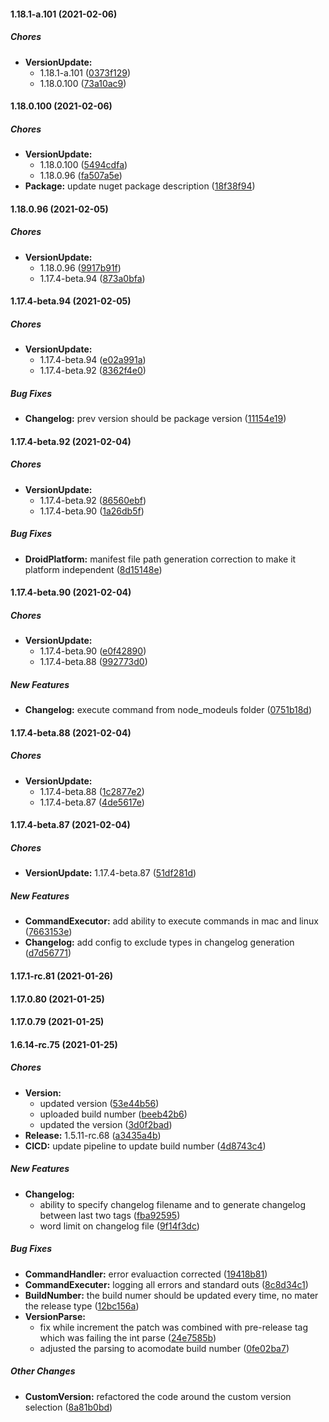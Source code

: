 #### 1.18.1-a.101 (2021-02-06)

##### Chores

* **VersionUpdate:**
  *  1.18.1-a.101 ([0373f129](https://github.com/shrknt35/release/commit/0373f129c8d9d925a5e490e43eaf3cdda962260c))
  *  1.18.0.100 ([73a10ac9](https://github.com/shrknt35/release/commit/73a10ac9ebffef0a84923c6c32ba5b9a78101b3f))

#### 1.18.0.100 (2021-02-06)

##### Chores

* **VersionUpdate:**
  *  1.18.0.100 ([5494cdfa](https://github.com/shrknt35/release/commit/5494cdfad4038a809f4ada3250f422c864a55177))
  *  1.18.0.96 ([fa507a5e](https://github.com/shrknt35/release/commit/fa507a5ea01eb251e38e6b19bd50705f41b2ae37))
* **Package:**  update nuget package description ([18f38f94](https://github.com/shrknt35/release/commit/18f38f9489bf6744683c2c996c781a3cb7bd5b36))

#### 1.18.0.96 (2021-02-05)

##### Chores

* **VersionUpdate:**
  *  1.18.0.96 ([9917b91f](https://github.com/shrknt35/release/commit/9917b91f30081af487de4d567d53a3f9f2c7f58e))
  *  1.17.4-beta.94 ([873a0bfa](https://github.com/shrknt35/release/commit/873a0bfa7e297dbe5d03f1c2b4ec950224e5c89a))

#### 1.17.4-beta.94 (2021-02-05)

##### Chores

* **VersionUpdate:**
  *  1.17.4-beta.94 ([e02a991a](https://github.com/shrknt35/release/commit/e02a991a38ef63c6de93ed38f30488e55577460f))
  *  1.17.4-beta.92 ([8362f4e0](https://github.com/shrknt35/release/commit/8362f4e0a25a47738eb9178a9877efb5d7a7e53d))

##### Bug Fixes

* **Changelog:**  prev version should be package version ([11154e19](https://github.com/shrknt35/release/commit/11154e1932b1cb8fc2ab86019f30bcc527d077e7))

#### 1.17.4-beta.92 (2021-02-04)

##### Chores

* **VersionUpdate:**
  *  1.17.4-beta.92 ([86560ebf](https://github.com/shrknt35/release/commit/86560ebfc10eed998d86f408424e1025e60e8159))
  *  1.17.4-beta.90 ([1a26db5f](https://github.com/shrknt35/release/commit/1a26db5f808a13b7a4470f2d0f95ad2ab2f45b4b))

##### Bug Fixes

* **DroidPlatform:**  manifest file path generation correction to make it platform independent ([8d15148e](https://github.com/shrknt35/release/commit/8d15148e2defe160456ca0200a21effa6d8cca8c))

#### 1.17.4-beta.90 (2021-02-04)

##### Chores

* **VersionUpdate:**
  *  1.17.4-beta.90 ([e0f42890](https://github.com/shrknt35/release/commit/e0f42890ef597c801f328a7d2c6b47dd67754a65))
  *  1.17.4-beta.88 ([992773d0](https://github.com/shrknt35/release/commit/992773d0f499a0d92801c75f39298c0e6dc33fcb))

##### New Features

* **Changelog:**  execute command from node_modeuls folder ([0751b18d](https://github.com/shrknt35/release/commit/0751b18d0474353f8427ff4a7f12b97d6dd35512))

#### 1.17.4-beta.88 (2021-02-04)

##### Chores

* **VersionUpdate:**
  *  1.17.4-beta.88 ([1c2877e2](https://github.com/shrknt35/release/commit/1c2877e21245ef0d3d5cebc3b0a21092e2e4970f))
  *  1.17.4-beta.87 ([4de5617e](https://github.com/shrknt35/release/commit/4de5617e1c0810a207d6cab01118eb4ff898dfee))

#### 1.17.4-beta.87 (2021-02-04)

##### Chores

* **VersionUpdate:**  1.17.4-beta.87 ([51df281d](https://github.com/shrknt35/release/commit/51df281da47cff77dc5ce1633392ecdd1221ca9e))

##### New Features

* **CommandExecutor:**  add ability to execute commands in mac and linux ([7663153e](https://github.com/shrknt35/release/commit/7663153e4ecdcbed36d99dc9964f72e810afc6d4))
* **Changelog:**  add config to exclude types in changelog generation ([d7d56771](https://github.com/shrknt35/release/commit/d7d56771092a6b7fabb1342b9cc4ed637e7ec58d))

#### 1.17.1-rc.81 (2021-01-26)

#### 1.17.0.80 (2021-01-25)

#### 1.17.0.79 (2021-01-25)

#### 1.6.14-rc.75 (2021-01-25)

##### Chores

* **Version:**
  *  updated version ([53e44b56](https://github.com/shrknt35/release/commit/53e44b569cad415b4af21470865395ccd2b40438))
  *  uploaded build number ([beeb42b6](https://github.com/shrknt35/release/commit/beeb42b6628349fe5870c7cac9d4bd8dc3ec0486))
  *  updated the version ([3d0f2bad](https://github.com/shrknt35/release/commit/3d0f2bad2e9983c58cc0a33364fcaab32b330d42))
* **Release:**  1.5.11-rc.68 ([a3435a4b](https://github.com/shrknt35/release/commit/a3435a4b24ed57702506ff58f677b3cbd2a66903))
* **CICD:**  update pipeline to update build number ([4d8743c4](https://github.com/shrknt35/release/commit/4d8743c4c0c165a4678a08660356a87b30eae95c))

##### New Features

* **Changelog:**
  *  ability to specify changelog filename and to generate changelog between last two tags ([fba92595](https://github.com/shrknt35/release/commit/fba92595bb9ac14884670fabfdccec362ad93233))
  *  word limit on changelog file ([9f14f3dc](https://github.com/shrknt35/release/commit/9f14f3dc241515a960ea83ca94fcdbc2bdc7baaf))

##### Bug Fixes

* **CommandHandler:**  error evaluaction corrected ([19418b81](https://github.com/shrknt35/release/commit/19418b81d0becad05bc5c2688d0f78a6672d29ca))
* **CommandExecuter:**  logging all errors and standard outs ([8c8d34c1](https://github.com/shrknt35/release/commit/8c8d34c15eb00ead072db160b9b0976db3e98b1b))
* **BuildNumber:**  the build numer should be updated every time, no mater the release type ([12bc156a](https://github.com/shrknt35/release/commit/12bc156a41de98eb4de0ec7e78b3997877f8312f))
* **VersionParse:**
  *  fix while increment the patch was combined with pre-release tag which was failing the int parse ([24e7585b](https://github.com/shrknt35/release/commit/24e7585ba8afb526ebc5c3f131b444c06e6528e5))
  *  adjusted the parsing to acomodate build number ([0fe02ba7](https://github.com/shrknt35/release/commit/0fe02ba76d15ea6dbc96d6c6ccb0dfb85ee14718))

##### Other Changes

* **CustomVersion:**  refactored the code around the custom version selection ([8a81b0bd](https://github.com/shrknt35/release/commit/8a81b0bd89d6cbdc61c9fa602ea90368a0893dd2))

